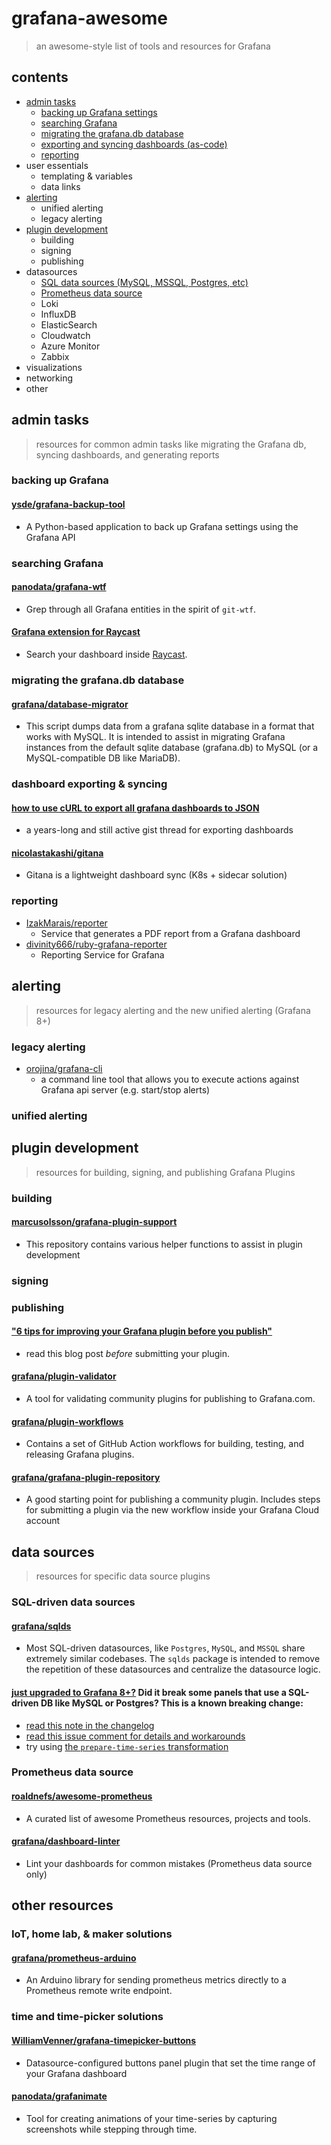 # grafana-awesome

> an awesome-style list of tools and resources for Grafana

## contents

- [admin tasks](#admin-tasks)
    - [backing up Grafana settings](#backing-up-grafana)
    - [searching Grafana](#searching-grafana)
    - [migrating the grafana.db database](#migrating-the-grafanadb-database)
    - [exporting and syncing dashboards (as-code)](#dashboards-as-code-or-dashboard-syncing)
    - [reporting](#reporting)
- user essentials
    - templating & variables
    - data links
- [alerting](#alerting)
    - unified alerting
    - legacy alerting
- [plugin development](#plugin-development)
    - building
    - signing
    - publishing
- datasources
    - [SQL data sources (MySQL, MSSQL, Postgres, etc)](#sql-driven-data-sources)
    - [Prometheus data source](#prometheus-data-source)
    - Loki
    - InfluxDB
    - ElasticSearch
    - Cloudwatch
    - Azure Monitor
    - Zabbix
- visualizations
- networking
- other

## admin tasks

> resources for common admin tasks like migrating the Grafana db, syncing dashboards, and generating reports

### backing up Grafana

#### [ysde/grafana-backup-tool](https://github.com/ysde/grafana-backup-tool)
    
- A Python-based application to back up Grafana settings using the Grafana API

### searching Grafana

#### [panodata/grafana-wtf](https://github.com/panodata/grafana-wtf)

- Grep through all Grafana entities in the spirit of `git-wtf`.

#### [Grafana extension for Raycast](https://github.com/raycast/extensions/tree/main/extensions/grafana)

- Search your dashboard inside [Raycast](https://www.raycast.com/).

### migrating the grafana.db database

#### [grafana/database-migrator](https://github.com/grafana/database-migrator)
- This script dumps data from a grafana sqlite database in a format that works with MySQL. It is intended to assist in migrating Grafana instances from the default sqlite database (grafana.db) to MySQL (or a MySQL-compatible DB like MariaDB).

### dashboard exporting & syncing

#### [how to use cURL to export all grafana dashboards to JSON](https://gist.github.com/crisidev/bd52bdcc7f029be2f295#gistcomment-3975489)

- a years-long and still active gist thread for exporting dashboards

#### [nicolastakashi/gitana](https://github.com/nicolastakashi/gitana)

- Gitana is a lightweight dashboard sync (K8s + sidecar solution)

### reporting

- [IzakMarais/reporter](https://github.com/IzakMarais/reporter)
    - Service that generates a PDF report from a Grafana dashboard
- [divinity666/ruby-grafana-reporter](https://github.com/divinity666/ruby-grafana-reporter)
    - Reporting Service for Grafana

## alerting

> resources for legacy alerting and the new unified alerting (Grafana 8+)
### legacy alerting

- [orojina/grafana-cli](https://github.com/orojina/grafana-cli)
    - a command line tool that allows you to execute actions against Grafana api server (e.g. start/stop alerts)

### unified alerting

## plugin development
> resources for building, signing, and publishing Grafana Plugins

### building

#### [marcusolsson/grafana-plugin-support](https://github.com/marcusolsson/grafana-plugin-support)

- This repository contains various helper functions to assist in plugin development

### signing

### publishing

#### ["6 tips for improving your Grafana plugin before you publish"](https://grafana.com/blog/2021/01/21/6-tips-for-improving-your-grafana-plugin-before-you-publish/)
- read this blog post _before_ submitting your plugin.

#### [grafana/plugin-validator](https://github.com/grafana/plugin-validator)

- A tool for validating community plugins for publishing to Grafana.com.

#### [grafana/plugin-workflows](https://github.com/grafana/plugin-workflows)

- Contains a set of GitHub Action workflows for building, testing, and releasing Grafana plugins.

#### [grafana/grafana-plugin-repository](https://github.com/grafana/grafana-plugin-repository)

- A good starting point for publishing a community plugin. Includes steps for submitting a plugin via the new workflow inside your Grafana Cloud account

## data sources

> resources for specific data source plugins

### SQL-driven data sources

#### [grafana/sqlds](https://github.com/grafana/sqlds)

- Most SQL-driven datasources, like `Postgres`, `MySQL`, and `MSSQL` share extremely similar codebases. The `sqlds` package is intended to remove the repetition of these datasources and centralize the datasource logic.

#### [just upgraded to Grafana 8+?](https://grafana.com/docs/grafana/latest/installation/upgrading/#postgres-mysql-microsoft-sql-server-data-sources) Did it break some panels that use a SQL-driven DB like MySQL or Postgres? This is a known breaking change:

- [read this note in the changelog](https://grafana.com/docs/grafana/latest/installation/upgrading/#postgres-mysql-microsoft-sql-server-data-sources)
- [read this issue comment for details and workarounds](https://github.com/grafana/grafana/issues/35534#issuecomment-861519658)
- try using [the `prepare-time-series` transformation](https://grafana.com/docs/grafana/latest/panels/transformations/types-options/#prepare-time-series)

### Prometheus data source

#### [roaldnefs/awesome-prometheus](https://github.com/roaldnefs/awesome-prometheus)

- A curated list of awesome Prometheus resources, projects and tools.

#### [grafana/dashboard-linter](https://github.com/grafana/dashboard-linter)

- Lint your dashboards for common mistakes (Prometheus data source only)

## other resources

### IoT, home lab, & maker solutions

#### [grafana/prometheus-arduino](https://github.com/grafana/prometheus-arduino)

- An Arduino library for sending prometheus metrics directly to a Prometheus remote write endpoint.

### time and time-picker solutions

#### [WilliamVenner/grafana-timepicker-buttons](https://github.com/WilliamVenner/grafana-timepicker-buttons)

- Datasource-configured buttons panel plugin that set the time range of your Grafana dashboard

#### [panodata/grafanimate](https://github.com/panodata/grafanimate)

- Tool for creating animations of your time-series by capturing screenshots while stepping through time.
